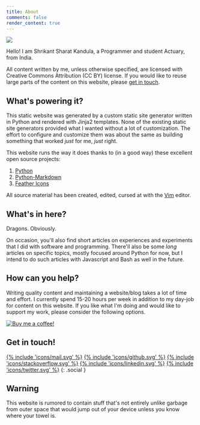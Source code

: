 ```yaml
---
title: About
comments: false
render_content: true
---
```


<img src="/shrikant-sharat-kandula.jpg" class=profile>

Hello! I am Shrikant Sharat Kandula, a Programmer and student Actuary, from India.

All content written by me, unless otherwise specified, are licensed with Creative Commons
Attribution (CC BY) license. If you would like to reuse large parts of the content on this website,
please [get in touch](/contact/).

## What's powering it?

This static website was generated by a custom static site generator written in Python and rendered
with Jinja2 templates. None of the existing static site generators provided what I wanted without a
lot of customization. The effort to configure and customize them was about the same as building
something that worked *just* for me, *just* right.

This website runs the way it does thanks to (in a good way) these excellent open source projects:

1. [Python](https://python.org)
1. [Python-Markdown](https://python-markdown.github.io/)
1. [Feather Icons](https://feathericons.com/)

All source material has been created, edited, cursed at with the [Vim](https://www.vim.org/) editor.

## What's in here?

Dragons. Obviously.

On occasion, you'll also find short articles on experiences and experiments that I did with software
and programming. There'll also be some *long* articles on specific topics, mostly focused around
Python for now, but I intend to do such articles with Javascript and Bash as well in the future.

## How can you help?

Writing quality content and maintaining a website/blog takes a lot of time and effort. I currently
spend 15-20 hours per week in addition to my day-job for content on this website. If you like what
I'm doing and would like to support my work, please consider the following options.

<a href='https://www.buymeacoffee.com/sharat87' target=_blank title='No signup required'>
<img src='/bmac.png' alt='Buy me a coffee!'></a>

## Get in touch!

<a href="mailto:shrikantsharat.k@gmail.com" title='Email me'>{% include 'icons/mail.svg' %}</a>
<a href="https://github.com/sharat87" title='GitHub'>{% include 'icons/github.svg' %}</a>
<a href="https://stackoverflow.com/users/sharat87" title='StackOverflow'>{% include 'icons/stackoverflow.svg' %}</a>
<a href="https://www.linkedin.com/in/sharat87" title='LinkedIn'>{% include 'icons/linkedin.svg' %}</a>
<a href="https://twitter.com/sharat87" title='Twitter'>{% include 'icons/twitter.svg' %}</a>
{: .social }

## Warning

This website is rumored to contain stuff that's not entirely unlike garbage from outer space that
would jump out of your device unless you know where your towel is.
